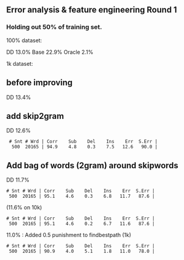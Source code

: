 Error analysis & feature engineering Round 1
----

### Holding out 50% of training set.

100% dataset:

DD      13.0%
Base    22.9%
Oracle  2.1%

1k dataset:

## before improving
DD 13.4% 

## add skip2gram

DD 12.6%

     # Snt # Wrd | Corr    Sub    Del    Ins    Err  S.Err |
      500  20165 | 94.9    4.8    0.3    7.5   12.6   90.0 |

## Add bag of words (2gram) around skipwords

DD 11.7%

    # Snt # Wrd | Corr    Sub    Del    Ins    Err  S.Err |
     500  20165 | 95.1    4.6    0.3    6.8   11.7   87.6 |

(11.6% on 10k)

    # Snt # Wrd | Corr    Sub    Del    Ins    Err  S.Err |
     500  20165 | 95.1    4.6    0.2    6.7   11.6   87.6 |


11.0% : Added 0.5 punishment to findbestpath (1k)

    # Snt # Wrd | Corr    Sub    Del    Ins    Err  S.Err |
     500  20165 | 90.9    4.0    5.1    1.8   11.0   78.0 |
